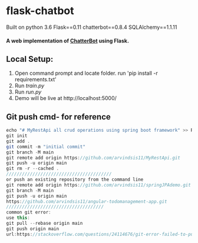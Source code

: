 # flask-chatbot
Built on python 3.6
Flask==0.11
chatterbot==0.8.4
SQLAlchemy==1.1.11

#### A web implementation of [ChatterBot](https://github.com/gunthercox/ChatterBot) using Flask.

## Local Setup:
 1. Open command prompt and locate folder. run 'pip install -r requirements.txt'
 2. Run *train.py*
 3. Run *run.py*
 4. Demo will be live at http://localhost:5000/
 
 ## Git push cmd- for reference
 ```java
 echo "# MyRestApi all crud operations using spring boot framework" >> README.md
git init
git add .
git commit -m "initial commit"
git branch -M main
git remote add origin https://github.com/arvindsis11/MyRestApi.git
git push -u origin main
git rm -r --cached .
////////////////////////////////////////
or push an existing repository from the command line
git remote add origin https://github.com/arvindsis11/springJPAdemo.git
git branch -M main
git push -u origin main
https://github.com/arvindsis11/angular-todomanagement-app.git
/////////////////////////////////////
common git error:
use this:
git pull --rebase origin main
git push origin main
url:https://stackoverflow.com/questions/24114676/git-error-failed-to-push-some-refs-to-remote
 ```

